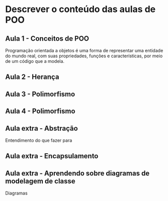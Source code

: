 # Descrever o conteúdo das aulas de POO

## Aula 1 - Conceitos de POO
Programação orientada a objetos é uma forma de representar uma entidade do mundo real, com suas propriedades, funções e características, por meio de um código que a modela.    


## Aula 2 - Herança


## Aula 3 - Polimorfismo


## Aula 4 - Polimorfismo


## Aula extra - Abstração
Entendimento do que fazer para


## Aula extra - Encapsulamento


## Aula extra - Aprendendo sobre diagramas de modelagem de classe
Diagramas